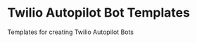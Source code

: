 Twilio Autopilot Bot Templates
===========================
Templates for creating Twilio Autopilot Bots
